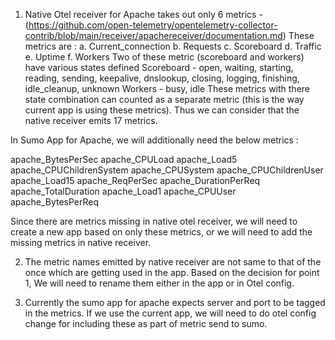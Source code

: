 1. Native Otel receiver for Apache takes out only 6 metrics - (https://github.com/open-telemetry/opentelemetry-collector-contrib/blob/main/receiver/apachereceiver/documentation.md) These metrics are :
    a. Current_connection
    b. Requests
    c. Scoreboard
    d. Traffic
    e. Uptime
    f. Workers
Two of these metric (scoreboard and workers) have various states defined 
Scoreboard - open, waiting, starting, reading, sending, keepalive, dnslookup, closing, logging, finishing, idle_cleanup, unknown
Workers - busy, idle
These metrics with there state combination can counted as a separate metric (this is the way current app is using these metrics). Thus we can consider that the native receiver emits 17 metrics.

In Sumo App for Apache, we will additionally need the below metrics :

apache_BytesPerSec
apache_CPULoad
apache_Load5
apache_CPUChildrenSystem
apache_CPUSystem
apache_CPUChildrenUser
apache_Load15
apache_ReqPerSec
apache_DurationPerReq
apache_TotalDuration
apache_Load1
apache_CPUUser
apache_BytesPerReq

Since there are metrics missing in native otel receiver, we will need to create a new app based on only these metrics, or we will need to add the missing metrics in native receiver.

2. The metric names emitted by native receiver are not same to that of the once which are getting used in the app. Based on the decision for point 1, We will need to rename them either in the app or in Otel config.

3. Currently the sumo app for apache expects server and port to be tagged in the metrics. If we use the current app, we will need to do otel config change for including these as part of metric send to sumo.

